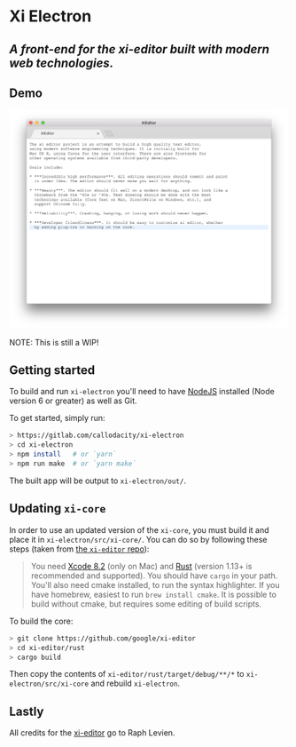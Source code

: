 # Xi Electron
## _A front-end for the xi-editor built with modern web technologies._

## Demo

![XiEditor](./demo/demo.png)

NOTE: This is still a WIP!

## Getting started

To build and run `xi-electron` you'll need to have [NodeJS](https://nodejs.org) installed (Node version 6 or greater) as well as Git.

To get started, simply run:

```bash
> https://gitlab.com/callodacity/xi-electron
> cd xi-electron
> npm install   # or `yarn`
> npm run make  # or `yarn make`
```

The built app will be output to `xi-electron/out/`.

## Updating `xi-core`

In order to use an updated version of the `xi-core`, you must build it and place it in `xi-electron/src/xi-core/`. You can do so by following these steps (taken from [the `xi-editor` repo](https://github.com/google/xi-editor#building-the-core)):

> You need [Xcode 8.2](https://developer.apple.com/xcode/) (only on Mac) and [Rust](https://www.rust-lang.org/) (version 1.13+ is recommended and supported). You should have `cargo` in your path. You'll also need cmake installed, to run the syntax highlighter. If you have homebrew, easiest to run `brew install cmake`. It is possible to build without cmake, but requires some editing of build scripts.

To build the core:

```bash
> git clone https://github.com/google/xi-editor
> cd xi-editor/rust
> cargo build
```

Then copy the contents of `xi-editor/rust/target/debug/**/*` to `xi-electron/src/xi-core` and rebuild `xi-electron`.

## Lastly

All credits for the [xi-editor](https://github.com/google/xi-editor) go to Raph Levien.
